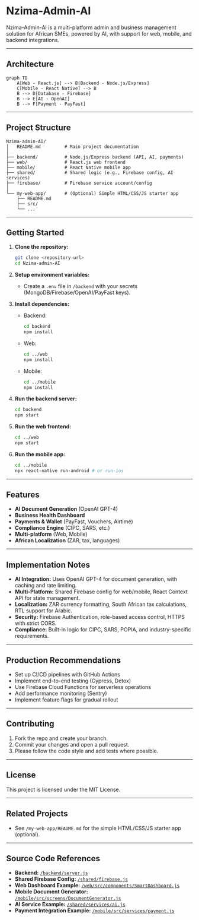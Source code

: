 # Nzima-Admin-AI

Nzima-Admin-AI is a multi-platform admin and business management solution for African SMEs, powered by AI, with support for web, mobile, and backend integrations.

---

## Architecture

```mermaid
graph TD
    A[Web - React.js] --> B[Backend - Node.js/Express]
    C[Mobile - React Native] --> B
    B --> D[Database - Firebase]
    B --> E[AI - OpenAI]
    B --> F[Payment - PayFast]
```

---

## Project Structure

```
Nzima-admin-AI/
│   README.md         # Main project documentation
│
├── backend/          # Node.js/Express backend (API, AI, payments)
├── web/              # React.js web frontend
├── mobile/           # React Native mobile app
├── shared/           # Shared logic (e.g., Firebase config, AI services)
├── firebase/         # Firebase service account/config
│
└── my-web-app/       # (Optional) Simple HTML/CSS/JS starter app
    ├── README.md
    ├── src/
    └── ...
```

---

## Getting Started

1. **Clone the repository:**
   ```sh
   git clone <repository-url>
   cd Nzima-admin-AI
   ```

2. **Setup environment variables:**
   - Create a `.env` file in `/backend` with your secrets (MongoDB/Firebase/OpenAI/PayFast keys).

3. **Install dependencies:**
   - Backend:  
     ```sh
     cd backend
     npm install
     ```
   - Web:  
     ```sh
     cd ../web
     npm install
     ```
   - Mobile:  
     ```sh
     cd ../mobile
     npm install
     ```

4. **Run the backend server:**
   ```sh
   cd backend
   npm start
   ```

5. **Run the web frontend:**
   ```sh
   cd ../web
   npm start
   ```

6. **Run the mobile app:**
   ```sh
   cd ../mobile
   npx react-native run-android # or run-ios
   ```

---

## Features

- **AI Document Generation** (OpenAI GPT-4)
- **Business Health Dashboard**
- **Payments & Wallet** (PayFast, Vouchers, Airtime)
- **Compliance Engine** (CIPC, SARS, etc.)
- **Multi-platform** (Web, Mobile)
- **African Localization** (ZAR, tax, languages)

---

## Implementation Notes

- **AI Integration:** Uses OpenAI GPT-4 for document generation, with caching and rate limiting.
- **Multi-Platform:** Shared Firebase config for web/mobile, React Context API for state management.
- **Localization:** ZAR currency formatting, South African tax calculations, RTL support for Arabic.
- **Security:** Firebase Authentication, role-based access control, HTTPS with strict CORS.
- **Compliance:** Built-in logic for CIPC, SARS, POPIA, and industry-specific requirements.

---

## Production Recommendations

- Set up CI/CD pipelines with GitHub Actions
- Implement end-to-end testing (Cypress, Detox)
- Use Firebase Cloud Functions for serverless operations
- Add performance monitoring (Sentry)
- Implement feature flags for gradual rollout

---

## Contributing

1. Fork the repo and create your branch.
2. Commit your changes and open a pull request.
3. Please follow the code style and add tests where possible.

---

## License

This project is licensed under the MIT License.

---

## Related Projects

- See `/my-web-app/README.md` for the simple HTML/CSS/JS starter app (optional).

---

## Source Code References

- **Backend:** [`/backend/server.js`](backend/server.js)
- **Shared Firebase Config:** [`/shared/firebase.js`](shared/firebase.js)
- **Web Dashboard Example:** [`/web/src/components/SmartDashboard.js`](web/src/components/SmartDashboard.js)
- **Mobile Document Generator:** [`/mobile/src/screens/DocumentGenerator.js`](mobile/src/screens/DocumentGenerator.js)
- **AI Service Example:** [`/shared/services/ai.js`](shared/services/ai.js)
- **Payment Integration Example:** [`/mobile/src/services/payment.js`](mobile/src/services/payment.js)
